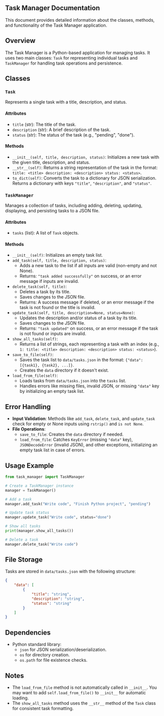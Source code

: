 ## Task Manager Documentation

This document provides detailed information about the classes, methods, and functionality of the Task Manager application.

## Overview

The Task Manager is a Python-based application for managing tasks. It uses two main classes: `Task` for representing individual tasks and `TaskManager` for handling task operations and persistence.

## Classes

### `Task`

Represents a single task with a title, description, and status.

#### Attributes

- `title` (str): The title of the task.
- `description` (str): A brief description of the task.
- `status` (str): The status of the task (e.g., "pending", "done").

#### Methods

- `__init__(self, title, description, status)`: Initializes a new task with the given title, description, and status.
- `__str__(self)`: Returns a string representation of the task in the format: `title: <title> description: <description> status: <status>`.
- `to_dict(self)`: Converts the task to a dictionary for JSON serialization. Returns a dictionary with keys `"title"`, `"description"`, and `"status"`.

### `TaskManager`

Manages a collection of tasks, including adding, deleting, updating, displaying, and persisting tasks to a JSON file.

#### Attributes

- `tasks` (list): A list of `Task` objects.

#### Methods

- `__init__(self)`: Initializes an empty task list.
- `add_task(self, title, description, status)`:
  - Adds a new task to the list if all inputs are valid (non-empty and not None).
  - Returns: `"task added successfully"` on success, or an error message if inputs are invalid.
- `delete_task(self, title)`:
  - Deletes a task by its title.
  - Saves changes to the JSON file.
  - Returns: A success message if deleted, or an error message if the task is not found or the title is invalid.
- `update_task(self, title, description=None, status=None)`:
  - Updates the description and/or status of a task by its title.
  - Saves changes to the JSON file.
  - Returns: `"task updated"` on success, or an error message if the task is not found or inputs are invalid.
- `show_all_tasks(self)`:
  - Returns a list of strings, each representing a task with an index (e.g., `1: title: <title> description: <description> status: <status>`).
- `save_to_file(self)`:
  - Saves the task list to `data/tasks.json` in the format: `{"data": [{task1}, {task2}, ...]}`.
  - Creates the `data` directory if it doesn't exist.
- `load_from_file(self)`:
  - Loads tasks from `data/tasks.json` into the `tasks` list.
  - Handles errors like missing files, invalid JSON, or missing `"data"` key by initializing an empty task list.

## Error Handling

- **Input Validation**: Methods like `add_task`, `delete_task`, and `update_task` check for empty or None inputs using `rstrip()` and `is not None`.
- **File Operations**:
  - `save_to_file`: Creates the `data` directory if needed.
  - `load_from_file`: Catches `KeyError` (missing `"data"` key), `JSONDecodeError` (invalid JSON), and other exceptions, initializing an empty task list in case of errors.

## Usage Example

```python
from task_manager import TaskManager

# Create a TaskManager instance
manager = TaskManager()

# Add a task
manager.add_task("Write code", "Finish Python project", "pending")

# Update task status
manager.update_task("Write code", status="done")

# Show all tasks
print(manager.show_all_tasks())

# Delete a task
manager.delete_task("Write code")
```

## File Storage

Tasks are stored in `data/tasks.json` with the following structure:

```json
{
    "data": [
        {
            "title": "string",
            "description": "string",
            "status": "string"
        }
    ]
}
```

## Dependencies

- Python standard library:
  - `json` for JSON serialization/deserialization.
  - `os` for directory creation.
  - `os.path` for file existence checks.

## Notes

- The `load_from_file` method is not automatically called in `__init__`. You may want to add `self.load_from_file()` to `__init__` for automatic loading.
- The `show_all_tasks` method uses the `__str__` method of the `Task` class for consistent task formatting.